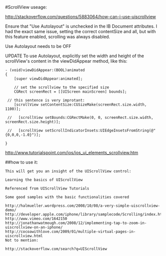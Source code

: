 #ScrollView useage:

http://stackoverflow.com/questions/5883064/how-can-i-use-uiscrollview



	
Ensure that "Use Autolayout" is unchecked in the IB Document attributes. I had the exact same issue, setting the correct contentSize and all, but with this feature enabled, scrolling was always disabled.

Use Autolayout needs to be OFF

UPDATE To use Autolayout, explicitly set the width and height of the scrollView's content in the viewDidAppear method, like this:


	- (void)viewDidAppear:(BOOL)animated
	{
	    [super viewDidAppear:animated];
	
	    // set the scrollview to the specified size
	    CGRect screenRect = [[UIScreen mainScreen] bounds];
	    
	 // this sentence is very improtant:
	    [scrollView setContentSize:CGSizeMake(screenRect.size.width, 1100)];
	
	 //   [scrollView setBounds:CGRectMake(0, 0, screenRect.size.width, screenRect.size.height)];
	
	 //   [scrollView setScrollIndicatorInsets:UIEdgeInsetsFromString(@"{0,0,0,-1.0}")];
	
	}


http://www.tutorialspoint.com/ios/ios_ui_elements_scrollview.htm

##how to use it:

	This will get you an insight of the UIScrollView control:
	
	Learning the basics of UIScrollView
	
	Referenced from UIScrollView Tutorials
	
	Some good samples with the basic functionalities covered
	
	http://halmueller.wordpress.com/2008/10/08/a-very-simple-uiscrollview-demo/
	http://developer.apple.com/iphone/library/samplecode/Scrolling/index.html
	http://www.vimeo.com/1642150
	http://jonathanwatmough.com/2008/12/implementing-tap-to-zoom-in-uiscrollview-on-an-iphone/
	http://cocoawithlove.com/2009/01/multiple-virtual-pages-in-uiscrollview.html
	Not to mention:
	
	http://stackoverflow.com/search?q=UIScrollView